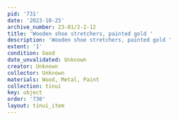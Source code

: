 ```yaml
---
pid: '731'
date: '2023-10-25'
archive_number: 23-01/2-2-12
title: 'Wooden shoe stretchers, painted gold '
description: 'Wooden shoe stretchers, painted gold '
extent: '1'
condition: Good
date_unvalidated: Unknown
creator: Unknown
collector: Unknown
materials: Wood, Metal, Paint
collection: tinui
key: object
order: '730'
layout: tinui_item
---
```

